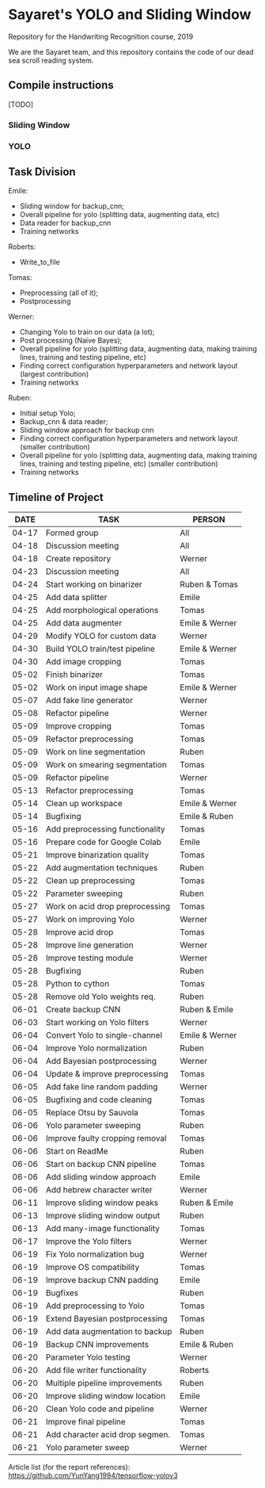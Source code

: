 # Sayaret's YOLO and Sliding Window
Repository for the Handwriting Recognition course, 2019

We are the Sayaret team, and this repository contains the code of our dead sea scroll reading system.

## Compile instructions

[TODO]
### Sliding Window

### YOLO

## Task Division
Emile:
* Sliding window for backup_cnn;
* Overall pipeline for yolo (splitting data, augmenting data, etc)
* Data reader for backup_cnn
* Training networks

Roberts:
* Write_to_file

Tomas:
* Preprocessing (all of it);
* Postprocessing

Werner:
* Changing Yolo to train on our data (a lot);
* Post processing (Naive Bayes);
* Overall pipeline for yolo (splitting data, augmenting data, making training lines, training and testing pipeline, etc)
* Finding correct configuration hyperparameters and network layout (largest contribution)
* Training networks

Ruben:
* Initial setup Yolo;
* Backup_cnn & data reader;
* Sliding window approach for backup cnn
* Finding correct configuration hyperparameters and network layout (smaller contribution)
* Overall pipeline for yolo (splitting data, augmenting data, making training lines, training and testing pipeline, etc) (smaller contribution)
* Training networks

## Timeline of Project

| DATE  | TASK                            | PERSON         |
|-------|---------------------------------|----------------|
| 04-17 | Formed group                    | All            |
| 04-18 | Discussion meeting              | All            |
| 04-18 | Create repository               | Werner         |
| 04-23 | Discussion meeting              | All            |
| 04-24 | Start working on binarizer      | Ruben & Tomas  |
| 04-25 | Add data splitter               | Emile          |
| 04-25 | Add morphological operations    | Tomas          |
| 04-25 | Add data augmenter              | Emile & Werner |
| 04-29 | Modify YOLO for custom data     | Werner         |
| 04-30 | Build YOLO train/test pipeline  | Emile & Werner |
| 04-30 | Add image cropping              | Tomas          |
| 05-02 | Finish binarizer                | Tomas          |
| 05-02 | Work on input image shape       | Emile & Werner |
| 05-07 | Add fake line generator         | Werner         |
| 05-08 | Refactor pipeline               | Werner         |
| 05-09 | Improve cropping                | Tomas          |
| 05-09 | Refactor preprocessing          | Tomas          |
| 05-09 | Work on line segmentation       | Ruben          |
| 05-09 | Work on smearing segmentation   | Tomas          |
| 05-09 | Refactor pipeline               | Werner         |
| 05-13 | Refactor preprocessing          | Tomas          |
| 05-14 | Clean up workspace              | Emile & Werner |
| 05-14 | Bugfixing                       | Emile & Ruben  |
| 05-16 | Add preprocessing functionality | Tomas          |
| 05-16 | Prepare code for Google Colab   | Emile          |
| 05-21 | Improve binarization quality    | Tomas          |
| 05-22 | Add augmentation techniques     | Ruben          |
| 05-22 | Clean up preprocessing          | Tomas          |
| 05-22 | Parameter sweeping              | Ruben          |
| 05-27 | Work on acid drop preprocessing | Tomas          |
| 05-27 | Work on improving Yolo          | Werner         |
| 05-28 | Improve acid drop               | Tomas          |
| 05-28 | Improve line generation         | Werner         |
| 05-28 | Improve testing module          | Werner         |
| 05-28 | Bugfixing                       | Ruben          |
| 05-28 | Python to cython                | Tomas          |
| 05-28 | Remove old Yolo weights req.    | Ruben          |
| 06-01 | Create backup CNN               | Ruben & Emile  |
| 06-03 | Start working on Yolo filters   | Werner         |
| 06-04 | Convert Yolo to single-channel  | Emile & Werner |
| 06-04 | Improve Yolo normalization      | Ruben          |
| 06-04 | Add Bayesian postprocessing     | Werner         |
| 06-04 | Update & improve preprocessing  | Tomas          |
| 06-05 | Add fake line random padding    | Werner         |
| 06-05 | Bugfixing and code cleaning     | Tomas          |
| 06-05 | Replace Otsu by Sauvola         | Tomas          |
| 06-06 | Yolo parameter sweeping         | Ruben          |
| 06-06 | Improve faulty cropping removal | Tomas          |
| 06-06 | Start on ReadMe                 | Ruben          |
| 06-06 | Start on backup CNN pipeline    | Tomas          |
| 06-06 | Add sliding window approach     | Emile          |
| 06-06 | Add hebrew character writer     | Werner         |
| 06-11 | Improve sliding window peaks    | Ruben & Emile  |
| 06-13 | Improve sliding window output   | Ruben          |
| 06-13 | Add many-image functionality    | Tomas          |
| 06-17 | Improve the Yolo filters        | Werner         |
| 06-19 | Fix Yolo normalization bug      | Werner         |
| 06-19 | Improve OS compatibility        | Tomas          |
| 06-19 | Improve backup CNN padding      | Emile          |
| 06-19 | Bugfixes                        | Ruben          |
| 06-19 | Add preprocessing to Yolo       | Tomas          |
| 06-19 | Extend Bayesian postprocessing  | Tomas          |
| 06-19 | Add data augmentation to backup | Ruben          |
| 06-19 | Backup CNN improvements         | Emile & Ruben  |
| 06-20 | Parameter Yolo testing          | Werner         |
| 06-20 | Add file writer functionality   | Roberts        |
| 06-20 | Multiple pipeline improvements  | Ruben          |
| 06-20 | Improve sliding window location | Emile          |
| 06-20 | Clean Yolo code and pipeline    | Werner         |
| 06-21 | Improve final pipeline          | Tomas          |
| 06-21 | Add character acid drop segmen. | Tomas          |
| 06-21 | Yolo parameter sweep            | Werner         |



Article list (for the report references):
https://github.com/YunYang1994/tensorflow-yolov3
